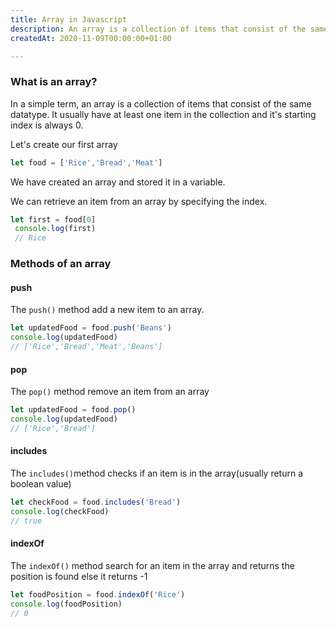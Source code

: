 ```yaml
---
title: Array in Javascript
description: An array is a collection of items that consist of the same datatype
createdAt: 2020-11-09T00:00:00+01:00

---
```

### What is an array?

In a simple term, an array is a collection of items that consist of the same datatype. It usually have at least one item in the collection and it's starting index is always 0.

Let's create our first array

```js
let food = ['Rice','Bread','Meat']
```

We have created an array and stored it in a variable.

We can retrieve an item from an array by specifying the index.

```js
let first = food[0]
 console.log(first)
 // Rice
```

### Methods of an array

#### push

The `push()` method add a new item to an array.

```js
let updatedFood = food.push('Beans')
console.log(updatedFood)
// ['Rice','Bread','Meat','Beans']
```

#### pop

The `pop()` method remove an item from an array

```js
let updatedFood = food.pop()
console.log(updatedFood)
// ['Rice','Bread']
```

#### **includes**

The `includes()`method checks if an item is in the array(usually return a boolean value)

```js
let checkFood = food.includes('Bread')
console.log(checkFood)
// true
```

#### indexOf

The `indexOf()` method search for an item in the array and returns the position is found else it returns -1

```js
let foodPosition = food.indexOf('Rice')
console.log(foodPosition)
// 0
```